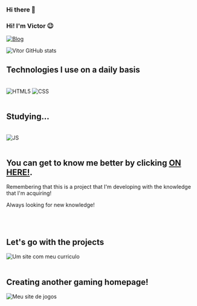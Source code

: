 ### Hi there 👋
### Hi! I'm Victor 😉


[![Blog](https://img.shields.io/badge/LinkedIn-0077B5?style=for-the-badge&logo=linkedin&logoColor=white
)](https://www.linkedin.com/in/vitor-oliveira-90bb19206/)



![Vitor GitHub stats](https://github-readme-stats.vercel.app/api?username=VyctorCode&show_icons=true&theme=cobalt)

## Technologies I use on a daily basis


<div style="display: inline_block"><br>
    <img align="center" alt="HTML5" src="https://img.shields.io/badge/HTML5-E34F26?style=for-the-badge&logo=html5&logoColor=white" />
    <img align="center" alt="CSS" src="https://img.shields.io/badge/CSS3-1572B6?style=for-the-badge&logo=css3&logoColor=white" /> 
</div> <br>

## Studying...


<div style="display: inline_block"><br>
    <img align="center" alt="JS" src="https://img.shields.io/badge/JavaScript-323330?style=for-the-badge&logo=javascript&logoColor=F7DF1E" />
    
</div> <br>

## You can get to know me better by clicking <a href="https://VyctorCode.github.io/mee-web2/" target="_blanck">ON HERE!</a>.

Remembering that this is a project that I'm developing with the knowledge that I'm acquiring!

Always looking for new knowledge!

<br><br>
## Let's go with the projects
<img src="https://media-exp1.licdn.com/dms/image/C4D22AQHpbBV4k3kWEg/feedshare-shrink_2048_1536/0/1651598151823?e=2147483647&v=beta&t=kFVU5OHwypS3iCws5zZdukC8mWLdH_xpKB6F8G8Q2EM" alt="Um site com meu curriculo">
<br><br>

## Creating another gaming homepage!
<img src="https://media-exp1.licdn.com/dms/image/C4D22AQHW3u7Lj-HZEg/feedshare-shrink_800/0/1651598380907?e=2147483647&v=beta&t=8zGdf42j0Ks9fv0gjTknJ5W1E_fw7uN3ZBf2ANHuLH8" alt="Meu site de jogos">


